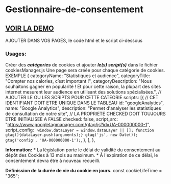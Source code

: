# Gestionnaire-de-consentement

## [VOIR LA DEMO](https://ricou12.github.io/Gestionnaire-de-consentement/)

AJOUTER DANS VOS PAGES, le code html et le script ci-dessous
    <article class="cookiesManager__box text-white" id="cookie-root"></article>
    <script src="./assets/js/cookiesManager.js"></script>
  


### Usages:
Créer des ***catégories*** de cookies et ajouter ***le(s) script(s)*** dans le fichier cookiesManager.js
Une page sera créée pour chaque catégorie de cookies.
EXEMPLE
    {
        categoryName: "Statistiques et audience",
        categoryTitle: "Compter nos calories, c’est important !",
        categoryDescription: "Nous souhaitons gagner en popularité ! Et pour cette raison, la plupart des sites internet mesurent leur audience en utilisant des solutions spécialisées.",
        // AJOUTER LE OU LES SCRIPTS POUR CETTE CATEORIE
        scripts: [{
          // CET IDENTIFIANT DOIT ETRE UNIQUE DANS LE TABLEAU
          id: "googleAnalytics",
          name: "Google Analytics",
          description: "Permet d'analyser les statistiques de consultation de notre site",
          // LA PROPRIETE CHECKED DOIT TOUJOURS ETRE INITIALISEE A FALSE
          checked: false,
          script_src: "https://www.googletagmanager.com/gtag/js?id=UA-000000000-1",
          script_config: `
            window.dataLayer = window.dataLayer || [];
            function gtag(){dataLayer.push(arguments);}
            gtag('js', new Date());
            gtag('config', 'UA-000000000-1');`,
          },
        ],
    },


**Information:**
    * La législation porte le délai de validité du consentement au dépôt des Cookies à 13 mois au maximum.
    * À l'expiration de ce délai, le consentement devra être à nouveau recueilli.
  
**Définission de la durée de vie du cookie en jours.**
    const cookieLifeTime = "365";
    

  
 
  


